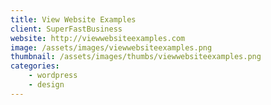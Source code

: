 ```yaml
---
title: View Website Examples
client: SuperFastBusiness
website: http://viewwebsiteexamples.com
image: /assets/images/viewwebsiteexamples.png
thumbnail: /assets/images/thumbs/viewwebsiteexamples.png
categories:
    - wordpress
    - design
---
```

